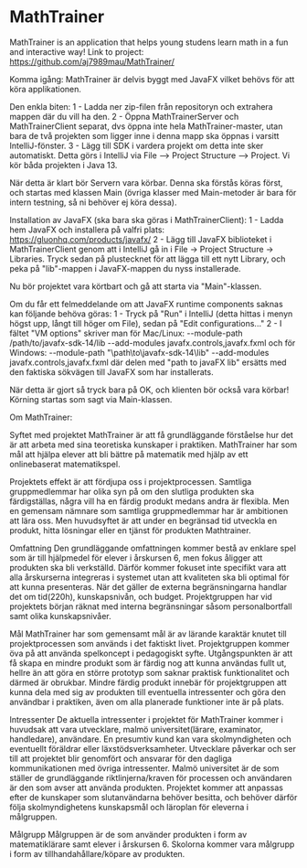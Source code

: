 # MathTrainer
 MathTrainer is an application that helps young studens learn math in a fun and interactive way!
 Link to project: https://github.com/aj7989mau/MathTrainer/

Komma igång:
MathTrainer är delvis byggt med JavaFX vilket behövs för att köra applikationen.

Den enkla biten:
1 - Ladda ner zip-filen från repositoryn och extrahera mappen där du vill ha den.
2 - Öppna MathTrainerServer och MathTrainerClient separat, dvs öppna inte hela MathTrainer-master, utan bara de två projekten som ligger inne i denna mapp ska öppnas i varsitt IntelliJ-fönster.
3 - Lägg till SDK i vardera projekt om detta inte sker automatiskt. Detta görs i IntelliJ via File --> Project Structure --> Project. Vi kör båda projekten i Java 13.

När detta är klart bör Servern vara körbar. Denna ska förstås köras först, och startas med klassen Main (övriga klasser med Main-metoder är bara för intern testning, så ni behöver ej köra dessa).

Installation av JavaFX (ska bara ska göras i MathTrainerClient):
1 - Ladda hem JavaFX och installera på valfri plats: https://gluonhq.com/products/javafx/
2 - Lägg till JavaFX biblioteket i MathTrainerClient genom att i IntelliJ gå in i File -> Project Structure -> Libraries. Tryck sedan på plustecknet för att lägga till ett nytt Library, och peka på "lib"-mappen i JavaFX-mappen du nyss installerade.

Nu bör projektet vara körtbart och gå att starta via "Main"-klassen.

Om du får ett felmeddelande om att JavaFX runtime components saknas kan följande behöva göras:
1 - Tryck på "Run" i IntelliJ (detta hittas i menyn högst upp, långt till höger om File), sedan på "Edit configurations..."
2 - I fältet "VM options" skriver man för Mac/Linux:
--module-path /path/to/javafx-sdk-14/lib --add-modules javafx.controls,javafx.fxml
och för Windows:
--module-path "\path\to\javafx-sdk-14\lib" --add-modules javafx.controls,javafx.fxml
där delen med "path to javaFX lib" ersätts med den faktiska sökvägen till JavaFX som har installerats.

När detta är gjort så tryck bara på OK, och klienten bör också vara körbar! Körning startas som sagt via Main-klassen.


Om MathTrainer:

Syftet med projektet MathTrainer är att få grundläggande förståelse hur det är att arbeta med sina teoretiska kunskaper i praktiken. MathTrainer har som mål att hjälpa elever att bli bättre på matematik med hjälp av ett onlinebaserat matematikspel.

Projektets effekt är att fördjupa oss i projektprocessen. Samtliga gruppmedlemmar har olika syn på om den slutliga produkten ska färdigställas, några vill ha en färdig produkt medans andra är flexibla. Men en gemensam nämnare som samtliga gruppmedlemmar har är ambitionen att lära oss. Men huvudsyftet är att under en begränsad tid utveckla en produkt, hitta lösningar eller en tjänst för produkten Mathtrainer.

Omfattning
Den grundläggande omfattningen kommer bestå av enklare spel som är till hjälpmedel för elever i årskursen 6, men fokus åligger att produkten ska bli verkställd. Därför kommer fokuset inte specifikt vara att alla årskurserna integreras i systemet utan att kvaliteten ska bli optimal för att kunna presenteras. När det gäller de externa begränsningarna handlar det om tid(220h), kunskapsnivån, och budget. Projektgruppen har vid projektets början räknat med interna begränsningar såsom personalbortfall samt olika kunskapsnivåer.

Mål
MathTrainer har som gemensamt mål är av lärande karaktär knutet till projektprocessen som används i det faktiskt livet. Projektgruppen kommer öva på att använda spelkoncept i pedagogiskt syfte. Utgångspunkten är att få skapa en mindre produkt som är färdig nog att kunna användas fullt ut, hellre än att göra en större prototyp som saknar praktisk funktionalitet och därmed är obrukbar. Mindre färdig produkt innebär för projektgruppen att kunna dela med sig av produkten till eventuella intressenter och göra den användbar i praktiken, även om alla planerade funktioner inte är på plats.

Intressenter
De aktuella intressenter i projektet för MathTrainer kommer i huvudsak att vara utvecklare, malmö universitet(lärare, examinator, handledare), användare. En presumtiv kund kan vara skolmyndigheten och eventuellt föräldrar eller läxstödsverksamheter. Utvecklare påverkar och ser till  att projektet blir genomfört och ansvarar för den dagliga kommunikationen med övriga intressenter. Malmö universitet är de som ställer de grundläggande riktlinjerna/kraven för processen och användaren är den som avser att använda produkten. Projektet kommer att anpassas efter de kunskaper som slutanvändarna behöver besitta, och behöver därför följa skolmyndighetens kunskapsmål och läroplan för eleverna i målgruppen.

Målgrupp
Målgruppen är de som använder produkten i form av matematiklärare samt elever i årskursen 6. Skolorna kommer vara målgrupp i form av tillhandahållare/köpare av produkten.
